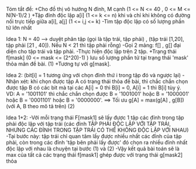 Tóm tắt đề: 
+Cho đồ thị vô hướng N đỉnh, M cạnh (1 <= N <= 40 , 0 <= M <= N(N-1)/2 )
+Tập đỉnh độc lập a[i] (1 <= k <= n) khi và chỉ khi không có đường nối trực tiếp giữa a[i], a[j] (1 <= i,j <= k)
-Tìm tập độc lập có số lượng phần tử lớn nhất

Idea 1:
N = 40 --> duyệt phân tập (gọi là tập trái, tập phải) , (tập trái [1,20], tập phải [21 , 40]). Nếu N < 21 thì tập phải rỗng)
-Gọi 2 mảng: f[] , g[] đại diện cho tập trái và tập phải.
-Thực hiện độc lập trên 2 tập.
  +Trạng thái f[mask] (0 <= mask <= (2^20)-1) ) lưu số lượng phần tử tại trạng thái 'mask' thỏa mãn đề bài. (1)
  +Tương tự với g[mask].

Idea 2: 
(bit[i] = 1 tương ứng với chọn đỉnh thứ i trong tập đó và ngược lại)
-Nhận xét: khi chọn được tập A có trạng thái thỏa đề bài, thì chắc chắn chọn được tập B có các bit mà tại các A[i] = 0 thì B[i] = 0, A[i] = 1 thì B[i] tùy ý.
  VD: A = '1001101' thì chắc chắn chọn được B = '1001001' hoặc B = '1000001' hoặc B = '0001101' hoặc B = '0000000'.
==> Tối ưu g[A] = max(g[A] , g[B]) (với A, B theo mô tả trên) (2)
 
 Idea 1+2:
 -Với mỗi trạng thái F[mask1] sẽ lấy được 1 tập các đỉnh trong tập phải độc lập với tập trái (các đỉnh TẬP PHẢI ĐỘC LẬP VỚI TẬP TRÁI, NHƯNG CÁC ĐỈNH TRONG TẬP TRÁI CÓ THỂ KHÔNG ĐỘC LẬP VỚI NHAU)
 -Tại bước này: tập trái chỉ quan tâm lấy được nhiều nhất các đỉnh của tập phải, còn trong các đỉnh 'tập bên phải lấy được' đó chọn ra nhiều đỉnh nhất độc lập với nhau là chuyện tại bước (1) và (2)
 -Vậy kết quả bài toán sẽ là max của tất cả các trạng thái f[mask1] ghép được với trạng thái g[mask2] thỏa
 
